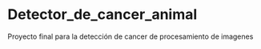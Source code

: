 # Detector_de_cancer_animal
Proyecto final para la detección de cancer de procesamiento de imagenes
